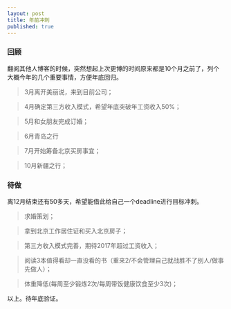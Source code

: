```yaml
---
layout: post
title: 年前冲刺
published: true
---
```


### 回顾

翻阅其他人博客的时候，突然想起上次更博的时间原来都是10个月之前了，列个大概今年的几个重要事情，方便年底回归。

> 3月离开美丽说，来到目前公司；

> 4月确定第三方收入模式，希望年底突破年工资收入50%；

> 5月和女朋友完成订婚；

> 6月青岛之行

> 7月开始筹备北京买房事宜；

> 10月新疆之行；

### 待做

离12月结束还有50多天，希望能借此给自己一个deadline进行目标冲刺。

> 求婚策划；

> 拿到北京工作居住证和买入北京房子；

> 第三方收入模式完善，期待2017年超过工资收入；

> 阅读3本值得看却一直没看的书（重来2/不会管理自己就战胜不了别人/做事先做人）；

> 体重降低(每周至少锻炼2次/每周带饭健康饮食至少3次)；

以上。待年底验证。
















